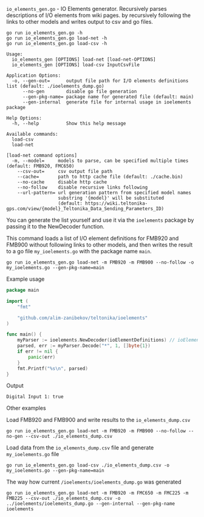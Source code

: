 `io_elements_gen.go` - IO Elements generator.
Recursively parses descriptions of I/O elements from wiki pages.
by recursively following the links to other models and writes output to csv and go files.

```shell
go run io_elements_gen.go -h
go run io_elements_gen.go load-net -h
go run io_elements_gen.go load-csv -h
```

```text
Usage:
  io_elements_gen [OPTIONS] load-net [load-net-OPTIONS]
  io_elements_gen [OPTIONS] load-csv InputCsvFile

Application Options:
  -o, --gen-out=      output file path for I/O elements definitions list (default: ./ioelements_dump.go)
      --no-gen        disable go file generation
      --gen-pkg-name= package name for generated file (default: main)
      --gen-internal  generate file for internal usage in ioelements package

Help Options:
  -h, --help          Show this help message

Available commands:
  load-csv
  load-net

[load-net command options]
  -m, --model=     models to parse, can be specified multiple times (default: FMB920, FMC650)
    --csv-out=     csv output file path
    --cache=       path to http cache file (default: ./cache.bin)
    --no-cache     disable http cache
    --no-follow    disable recursive links following
    --url-pattern= url generation pattern from specified model names
                   substring '{model}' will be substituted
                   (default: https://wiki.teltonika-gps.com/view/{model}_Teltonika_Data_Sending_Parameters_ID)
```

You can generate the list yourself and use it via the `ioelements`
package by passing it to the NewDecoder function.

This command loads a list of I/O element definitions for FMB920 and FMB900 without
following links to other models, and then writes the result to a go file `my_ioelements.go`
with the package name `main`.

```shell
go run io_elements_gen.go load-net -m FMB920 -m FMB900 --no-follow -o my_ioelements.go --gen-pkg-name=main
```

Example usage
```go
package main

import (
    "fmt"

    "github.com/alim-zanibekov/teltonika/ioelements"
)

func main() {
    myParser := ioelements.NewDecoder(ioElementDefinitions) // ioElementDefinitions from the generated ./my_ioelements.go
    parsed, err := myParser.Decode("*", 1, []byte{1})
    if err != nil {
        panic(err)
    }
    fmt.Printf("%s\n", parsed)
}
```

Output

```text
Digital Input 1: true
```

Other examples

Load FMB920 and FMB900 and write results to the `io_elements_dump.csv`
```shell
go run io_elements_gen.go load-net -m FMB920 -m FMB900 --no-follow --no-gen --csv-out ./io_elements_dump.csv
```

Load data from the `io_elements_dump.csv` file and generate `my_ioelements.go` file
```shell
go run io_elements_gen.go load-csv ./io_elements_dump.csv -o my_ioelements.go --gen-pkg-name=main
```

The way how current `/ioelements/ioelements_dump.go` was generated
```shell
go run io_elements_gen.go load-net -m FMB920 -m FMC650 -m FMC225 -m FMB225 --csv-out ./io_elements_dump.csv -o ../ioelements/ioelements_dump.go --gen-internal --gen-pkg-name ioelements 
```